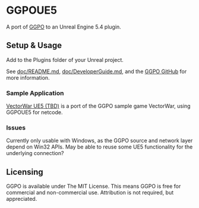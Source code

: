 # GGPOUE5

A port of [GGPO](http://ggpo.net) to an Unreal Engine 5.4 plugin.

## Setup & Usage

Add to the Plugins folder of your Unreal project.

See [doc/README.md](doc/README.md), [doc/DeveloperGuide.md](doc/DeveloperGuide.md), and the [GGPO GitHub](https://github.com/pond3r/ggpo) for more information.

### Sample Application

[VectorWar UE5 (TBD)](https://github.com/BwdYeti/VectorWarUE4) is a port of the GGPO sample game VectorWar, using GGPOUE5 for netcode.

### Issues

Currently only usable with Windows, as the GGPO source and network layer depend on Win32 APIs. May be able to reuse some UE5 functionality for the underlying connection?

## Licensing

GGPO is available under The MIT License. This means GGPO is free for commercial and non-commercial use. Attribution is not required, but appreciated. 

